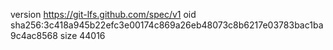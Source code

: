 version https://git-lfs.github.com/spec/v1
oid sha256:3c418a945b22efc3e00174c869a26eb48073c8b6217e03783bac1ba9c4ac8568
size 44016
